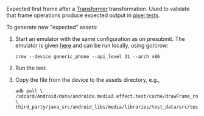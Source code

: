 Expected first frame after a
[Transformer](https://github.com/androidx/media/tree/main/libraries/transformer)
transformation. Used to validate that frame operations produce expected output
in
[pixel tests](https://github.com/androidx/media/tree/main/libraries/transformer/src/androidTest/java/androidx/media3/transformer).

<!-- copybara:strip_begin -->

To generate new "expected" assets:

1.  Start an emulator with the same configuration as on presubmit. The emulator
    is given
    [here](http://cs/f:transformer/src/androidTest/BUILD$%20test_e2e_)
    and can be run locally, using go/crow:

    ```shell
    crow --device generic_phone --api_level 31 --arch x86
    ```

2.  Run the test.

3.  Copy the file from the device to the assets directory, e.g.,

    ```shell
    adb pull \
    /sdcard/Android/data/androidx.media3.effect.test/cache/drawFrame_rotate90_actual.png \
    third_party/java_src/android_libs/media/libraries/test_data/src/test/assets/media/bitmap/sample_mp4_first_frame/electrical_colors/rotate90.png
    ```

<!-- copybara:strip_end -->
